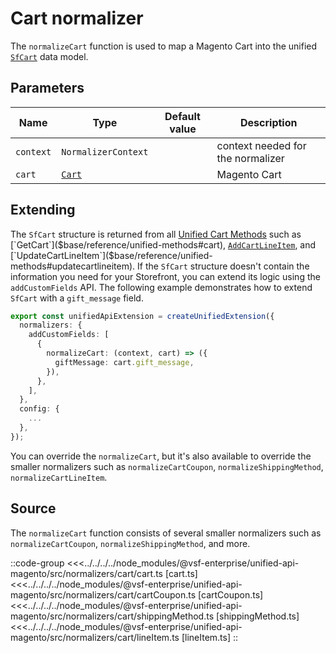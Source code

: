 # Cart normalizer

The `normalizeCart` function is used to map a Magento Cart into the unified [`SfCart`](/reference/unified-data-model.html#sfcart) data model.

## Parameters

| Name      | Type                                                                          | Default value | Description                       |
|-----------| ----------------------------------------------------------------------------- | ------------- | --------------------------------- |
| `context` | `NormalizerContext`                                                           |               | context needed for the normalizer |
| `cart`    | [`Cart`](https://docs.alokai.com/integrations/magento/api/magento-types/Cart) |               | Magento Cart                      |

## Extending

The `SfCart` structure is returned from all [Unified Cart Methods]($base/reference/unified-methods#getcart) such as [`GetCart`]($base/reference/unified-methods#cart), [`AddCartLineItem`]($base/reference/unified-methods#addcartlineitem), and [`UpdateCartLineItem`]($base/reference/unified-methods#updatecartlineitem). If the `SfCart` structure doesn't contain the information you need for your Storefront, you can extend its logic using the `addCustomFields` API. The following example demonstrates how to extend `SfCart` with a `gift_message` field.

```ts
export const unifiedApiExtension = createUnifiedExtension({
  normalizers: {
    addCustomFields: [
      {
        normalizeCart: (context, cart) => ({
          giftMessage: cart.gift_message,
        }),
      },
    ],
  },
  config: {
    ...
  },
});
```

You can override the `normalizeCart`, but it's also available to override the smaller normalizers such as `normalizeCartCoupon`, `normalizeShippingMethod`, `normalizeCartLineItem`.

## Source

The `normalizeCart` function consists of several smaller normalizers such as `normalizeCartCoupon`, `normalizeShippingMethod`, and more.

::code-group
<<<../../../../node_modules/@vsf-enterprise/unified-api-magento/src/normalizers/cart/cart.ts [cart.ts]
<<<../../../../node_modules/@vsf-enterprise/unified-api-magento/src/normalizers/cart/cartCoupon.ts [cartCoupon.ts]
<<<../../../../node_modules/@vsf-enterprise/unified-api-magento/src/normalizers/cart/shippingMethod.ts [shippingMethod.ts]
<<<../../../../node_modules/@vsf-enterprise/unified-api-magento/src/normalizers/cart/lineItem.ts [lineItem.ts]
::
